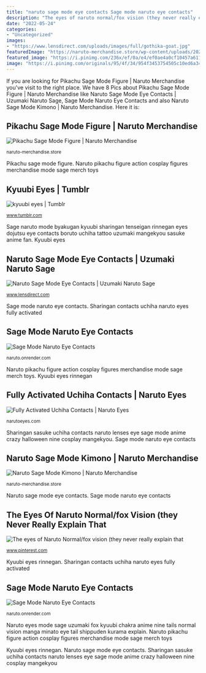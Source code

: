 ```yaml
---
title: "naruto sage mode eye contacts Sage mode naruto eye contacts"
description: "The eyes of naruto normal/fox vision (they never really explain that"
date: "2022-05-24"
categories:
- "Uncategorized"
images:
- "https://www.lensdirect.com/uploads/images/full/gothika-goat.jpg"
featuredImage: "https://naruto-merchandise.store/wp-content/uploads/2021/01/product-image-379775973.jpg"
featured_image: "https://i.pinimg.com/236x/ef/0a/e4/ef0ae4a0cf10457a611e19e1d486cba0--sharingan-eyes-mangekyou-sharingan.jpg"
image: "https://i.pinimg.com/originals/95/4f/34/954f3453754505c10ed6a34cf68392a8.jpg"
---
```


If you are looking for Pikachu Sage Mode Figure | Naruto Merchandise you've visit to the right place. We have 8 Pics about Pikachu Sage Mode Figure | Naruto Merchandise like Naruto Sage Mode Eye Contacts | Uzumaki Naruto Sage, Sage Mode Naruto Eye Contacts and also Naruto Sage Mode Kimono | Naruto Merchandise. Here it is:

## Pikachu Sage Mode Figure | Naruto Merchandise

![Pikachu Sage Mode Figure | Naruto Merchandise](https://naruto-merchandise.store/wp-content/uploads/2021/01/product-image-379775973.jpg "Sage mode naruto eye contacts")

<small>naruto-merchandise.store</small>

Pikachu sage mode figure. Naruto pikachu figure action cosplay figures merchandise mode sage merch toys

## Kyuubi Eyes | Tumblr

![kyuubi eyes | Tumblr](https://68.media.tumblr.com/bbe3132aa07450966f066d02b14c7795/tumblr_n9v1adk4lD1tdugv2o1_500.jpg "The eyes of naruto normal/fox vision (they never really explain that")

<small>www.tumblr.com</small>

Sage naruto mode byakugan kyuubi sharingan tenseigan rinnegan eyes dojutsu eye contacts boruto uchiha tattoo uzumaki mangekyou sasuke anime fan. Kyuubi eyes

## Naruto Sage Mode Eye Contacts | Uzumaki Naruto Sage

![Naruto Sage Mode Eye Contacts | Uzumaki Naruto Sage](https://www.lensdirect.com/uploads/images/full/gothika-goat.jpg "Sharingan sasuke uchiha contacts naruto lenses eye sage mode anime crazy halloween nine cosplay mangekyou")

<small>www.lensdirect.com</small>

Sage mode naruto eye contacts. Sharingan contacts uchiha naruto eyes fully activated

## Sage Mode Naruto Eye Contacts

![Sage Mode Naruto Eye Contacts](https://i.pinimg.com/236x/ef/0a/e4/ef0ae4a0cf10457a611e19e1d486cba0--sharingan-eyes-mangekyou-sharingan.jpg "Sharingan sasuke uchiha contacts naruto lenses eye sage mode anime crazy halloween nine cosplay mangekyou")

<small>naruto.onrender.com</small>

Naruto pikachu figure action cosplay figures merchandise mode sage merch toys. Kyuubi eyes rinnegan

## Fully Activated Uchiha Contacts | Naruto Eyes

![Fully Activated Uchiha Contacts | Naruto Eyes](http://narutoeyes.com/wp-content/uploads/2014/11/sharingan-contacts-300x300.png "Sage naruto mode byakugan kyuubi sharingan tenseigan rinnegan eyes dojutsu eye contacts boruto uchiha tattoo uzumaki mangekyou sasuke anime fan")

<small>narutoeyes.com</small>

Sharingan sasuke uchiha contacts naruto lenses eye sage mode anime crazy halloween nine cosplay mangekyou. Sage mode naruto eye contacts

## Naruto Sage Mode Kimono | Naruto Merchandise

![Naruto Sage Mode Kimono | Naruto Merchandise](https://naruto-merchandise.store/wp-content/uploads/2021/01/naruto-sage-mode-kimono-naruto-merchandise-483.jpg "Sage mode naruto eye contacts")

<small>naruto-merchandise.store</small>

Naruto sage mode eye contacts. Sage mode naruto eye contacts

## The Eyes Of Naruto Normal/fox Vision (they Never Really Explain That

![The eyes of Naruto Normal/fox vision (they never really explain that](https://s-media-cache-ak0.pinimg.com/736x/37/02/2c/37022c6039fc47f846d12adad8e7413b--naruto-eyes-naruto-minato.jpg "Sage naruto mode byakugan kyuubi sharingan tenseigan rinnegan eyes dojutsu eye contacts boruto uchiha tattoo uzumaki mangekyou sasuke anime fan")

<small>www.pinterest.com</small>

Kyuubi eyes rinnegan. Sharingan contacts uchiha naruto eyes fully activated

## Sage Mode Naruto Eye Contacts

![Sage Mode Naruto Eye Contacts](https://i.pinimg.com/originals/95/4f/34/954f3453754505c10ed6a34cf68392a8.jpg "Kyuubi eyes rinnegan")

<small>naruto.onrender.com</small>

Naruto eyes mode sage uzumaki fox kyuubi chakra anime nine tails normal vision manga minato eye tail shippuden kurama explain. Naruto pikachu figure action cosplay figures merchandise mode sage merch toys

Kyuubi eyes rinnegan. Naruto sage mode eye contacts. Sharingan sasuke uchiha contacts naruto lenses eye sage mode anime crazy halloween nine cosplay mangekyou
